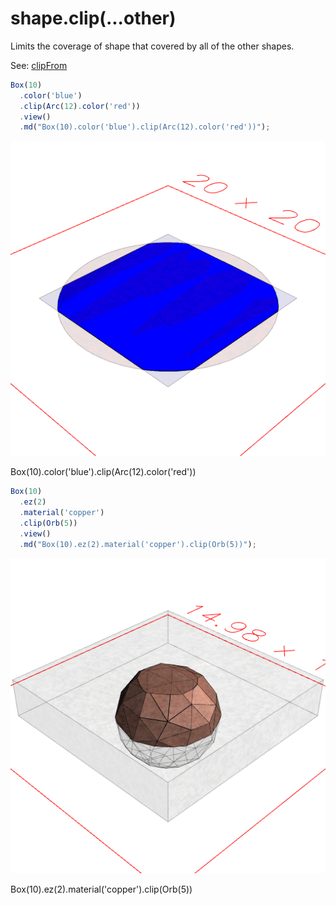# shape.clip(...other)

Limits the coverage of shape that covered by all of the other shapes.

See: [clipFrom](#https://raw.githubusercontent.com/jsxcad/JSxCAD/master/nb/api/clipFrom.nb)

```JavaScript
Box(10)
  .color('blue')
  .clip(Arc(12).color('red'))
  .view()
  .md("Box(10).color('blue').clip(Arc(12).color('red'))");
```

![Image](clip.md.0.png)

Box(10).color('blue').clip(Arc(12).color('red'))

```JavaScript
Box(10)
  .ez(2)
  .material('copper')
  .clip(Orb(5))
  .view()
  .md("Box(10).ez(2).material('copper').clip(Orb(5))");
```

![Image](clip.md.1.png)

Box(10).ez(2).material('copper').clip(Orb(5))
